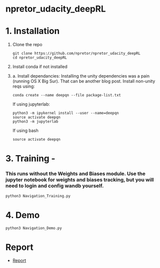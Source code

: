 # npretor_udacity_deepRL


# 1. Installation 
1. Clone the repo 
    ```
    git clone https://github.com/npretor/npretor_udacity_deepRL
    cd npretor_udacity_deepRL
    ```

2. Install conda if not installed
3. a. Install dependancies: Installing the unity dependencies was a pain (running OS X Big Sur). That can be another blog post. Install non-unity reqs using: 
    ```
    conda create --name deepqn --file package-list.txt
    ```

    If using jupyterlab: 
    ```
    python3 -m ipykernel install --user --name=deepqn
    source activate deepqn
    python3 -m jupyterlab 
    ```
    If using bash
    ```
    source activate deepqn
    ```


# 3. Training - 
### This runs without the Weights and Biases module. Use the jupyter notebook for weights and biases tracking, but you will need to login and config wandb yourself. 
```
python3 Navigation_Training.py
```


# 4. Demo 
```
python3 Navigation_Demo.py
```


# Report 
- [Report](Report.md)
